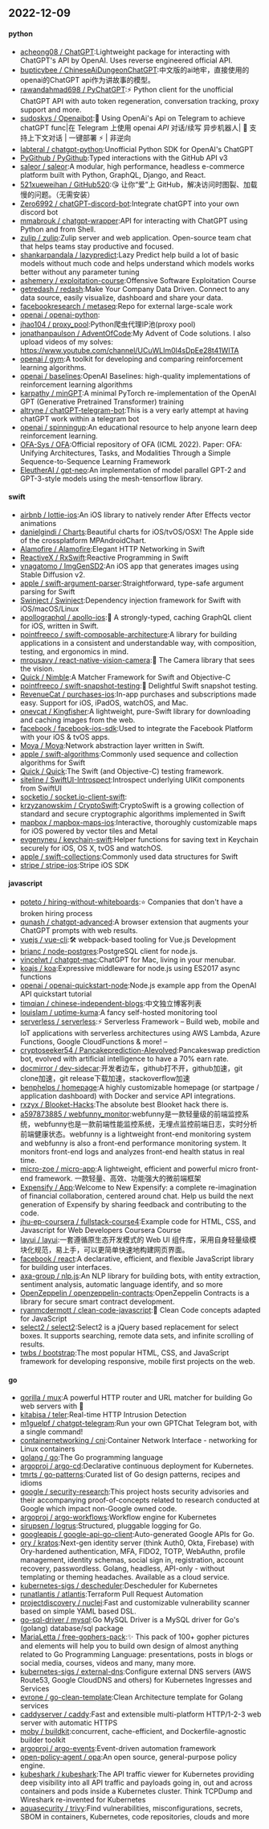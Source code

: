 ## 2022-12-09

#### python
* [acheong08 / ChatGPT](https://github.com/acheong08/ChatGPT):Lightweight package for interacting with ChatGPT's API by OpenAI. Uses reverse engineered official API.
* [bupticybee / ChineseAiDungeonChatGPT](https://github.com/bupticybee/ChineseAiDungeonChatGPT):中文版的ai地牢，直接使用的openai的ChatGPT api作为讲故事的模型。
* [rawandahmad698 / PyChatGPT](https://github.com/rawandahmad698/PyChatGPT):⚡️
Python client for the unofficial ChatGPT API with auto token regeneration, conversation tracking, proxy support and more.
* [sudoskys / Openaibot](https://github.com/sudoskys/Openaibot):🤖
Using OpenAi's Api on Telegram to achieve chatGPT func|在 Telegram 上使用 openai *API* 对话/续写 异步机器人|
👋
支持上下文对话 | 一键部署
⚡️
| 非逆向
* [labteral / chatgpt-python](https://github.com/labteral/chatgpt-python):Unofficial Python SDK for OpenAI's ChatGPT
* [PyGithub / PyGithub](https://github.com/PyGithub/PyGithub):Typed interactions with the GitHub API v3
* [saleor / saleor](https://github.com/saleor/saleor):A modular, high performance, headless e-commerce platform built with Python, GraphQL, Django, and React.
* [521xueweihan / GitHub520](https://github.com/521xueweihan/GitHub520):😘
让你“爱”上 GitHub，解决访问时图裂、加载慢的问题。（无需安装）
* [Zero6992 / chatGPT-discord-bot](https://github.com/Zero6992/chatGPT-discord-bot):Integrate chatGPT into your own discord bot
* [mmabrouk / chatgpt-wrapper](https://github.com/mmabrouk/chatgpt-wrapper):API for interacting with ChatGPT using Python and from Shell.
* [zulip / zulip](https://github.com/zulip/zulip):Zulip server and web application. Open-source team chat that helps teams stay productive and focused.
* [shankarpandala / lazypredict](https://github.com/shankarpandala/lazypredict):Lazy Predict help build a lot of basic models without much code and helps understand which models works better without any parameter tuning
* [ashemery / exploitation-course](https://github.com/ashemery/exploitation-course):Offensive Software Exploitation Course
* [getredash / redash](https://github.com/getredash/redash):Make Your Company Data Driven. Connect to any data source, easily visualize, dashboard and share your data.
* [facebookresearch / metaseq](https://github.com/facebookresearch/metaseq):Repo for external large-scale work
* [openai / openai-python](https://github.com/openai/openai-python):
* [jhao104 / proxy_pool](https://github.com/jhao104/proxy_pool):Python爬虫代理IP池(proxy pool)
* [jonathanpaulson / AdventOfCode](https://github.com/jonathanpaulson/AdventOfCode):My Advent of Code solutions. I also upload videos of my solves: https://www.youtube.com/channel/UCuWLIm0l4sDpEe28t41WITA
* [openai / gym](https://github.com/openai/gym):A toolkit for developing and comparing reinforcement learning algorithms.
* [openai / baselines](https://github.com/openai/baselines):OpenAI Baselines: high-quality implementations of reinforcement learning algorithms
* [karpathy / minGPT](https://github.com/karpathy/minGPT):A minimal PyTorch re-implementation of the OpenAI GPT (Generative Pretrained Transformer) training
* [altryne / chatGPT-telegram-bot](https://github.com/altryne/chatGPT-telegram-bot):This is a very early attempt at having chatGPT work within a telegram bot
* [openai / spinningup](https://github.com/openai/spinningup):An educational resource to help anyone learn deep reinforcement learning.
* [OFA-Sys / OFA](https://github.com/OFA-Sys/OFA):Official repository of OFA (ICML 2022). Paper: OFA: Unifying Architectures, Tasks, and Modalities Through a Simple Sequence-to-Sequence Learning Framework
* [EleutherAI / gpt-neo](https://github.com/EleutherAI/gpt-neo):An implementation of model parallel GPT-2 and GPT-3-style models using the mesh-tensorflow library.

#### swift
* [airbnb / lottie-ios](https://github.com/airbnb/lottie-ios):An iOS library to natively render After Effects vector animations
* [danielgindi / Charts](https://github.com/danielgindi/Charts):Beautiful charts for iOS/tvOS/OSX! The Apple side of the crossplatform MPAndroidChart.
* [Alamofire / Alamofire](https://github.com/Alamofire/Alamofire):Elegant HTTP Networking in Swift
* [ReactiveX / RxSwift](https://github.com/ReactiveX/RxSwift):Reactive Programming in Swift
* [ynagatomo / ImgGenSD2](https://github.com/ynagatomo/ImgGenSD2):An iOS app that generates images using Stable Diffusion v2.
* [apple / swift-argument-parser](https://github.com/apple/swift-argument-parser):Straightforward, type-safe argument parsing for Swift
* [Swinject / Swinject](https://github.com/Swinject/Swinject):Dependency injection framework for Swift with iOS/macOS/Linux
* [apollographql / apollo-ios](https://github.com/apollographql/apollo-ios):📱
A strongly-typed, caching GraphQL client for iOS, written in Swift.
* [pointfreeco / swift-composable-architecture](https://github.com/pointfreeco/swift-composable-architecture):A library for building applications in a consistent and understandable way, with composition, testing, and ergonomics in mind.
* [mrousavy / react-native-vision-camera](https://github.com/mrousavy/react-native-vision-camera):📸
The Camera library that sees the vision.
* [Quick / Nimble](https://github.com/Quick/Nimble):A Matcher Framework for Swift and Objective-C
* [pointfreeco / swift-snapshot-testing](https://github.com/pointfreeco/swift-snapshot-testing):📸
Delightful Swift snapshot testing.
* [RevenueCat / purchases-ios](https://github.com/RevenueCat/purchases-ios):In-app purchases and subscriptions made easy. Support for iOS, iPadOS, watchOS, and Mac.
* [onevcat / Kingfisher](https://github.com/onevcat/Kingfisher):A lightweight, pure-Swift library for downloading and caching images from the web.
* [facebook / facebook-ios-sdk](https://github.com/facebook/facebook-ios-sdk):Used to integrate the Facebook Platform with your iOS & tvOS apps.
* [Moya / Moya](https://github.com/Moya/Moya):Network abstraction layer written in Swift.
* [apple / swift-algorithms](https://github.com/apple/swift-algorithms):Commonly used sequence and collection algorithms for Swift
* [Quick / Quick](https://github.com/Quick/Quick):The Swift (and Objective-C) testing framework.
* [siteline / SwiftUI-Introspect](https://github.com/siteline/SwiftUI-Introspect):Introspect underlying UIKit components from SwiftUI
* [socketio / socket.io-client-swift](https://github.com/socketio/socket.io-client-swift):
* [krzyzanowskim / CryptoSwift](https://github.com/krzyzanowskim/CryptoSwift):CryptoSwift is a growing collection of standard and secure cryptographic algorithms implemented in Swift
* [mapbox / mapbox-maps-ios](https://github.com/mapbox/mapbox-maps-ios):Interactive, thoroughly customizable maps for iOS powered by vector tiles and Metal
* [evgenyneu / keychain-swift](https://github.com/evgenyneu/keychain-swift):Helper functions for saving text in Keychain securely for iOS, OS X, tvOS and watchOS.
* [apple / swift-collections](https://github.com/apple/swift-collections):Commonly used data structures for Swift
* [stripe / stripe-ios](https://github.com/stripe/stripe-ios):Stripe iOS SDK

#### javascript
* [poteto / hiring-without-whiteboards](https://github.com/poteto/hiring-without-whiteboards):⭐️
Companies that don't have a broken hiring process
* [qunash / chatgpt-advanced](https://github.com/qunash/chatgpt-advanced):A browser extension that augments your ChatGPT prompts with web results.
* [vuejs / vue-cli](https://github.com/vuejs/vue-cli):🛠️
webpack-based tooling for Vue.js Development
* [brianc / node-postgres](https://github.com/brianc/node-postgres):PostgreSQL client for node.js.
* [vincelwt / chatgpt-mac](https://github.com/vincelwt/chatgpt-mac):ChatGPT for Mac, living in your menubar.
* [koajs / koa](https://github.com/koajs/koa):Expressive middleware for node.js using ES2017 async functions
* [openai / openai-quickstart-node](https://github.com/openai/openai-quickstart-node):Node.js example app from the OpenAI API quickstart tutorial
* [timqian / chinese-independent-blogs](https://github.com/timqian/chinese-independent-blogs):中文独立博客列表
* [louislam / uptime-kuma](https://github.com/louislam/uptime-kuma):A fancy self-hosted monitoring tool
* [serverless / serverless](https://github.com/serverless/serverless):⚡
Serverless Framework – Build web, mobile and IoT applications with serverless architectures using AWS Lambda, Azure Functions, Google CloudFunctions & more! –
* [cryptoseeker54 / Pancakeprediction-AIevolved](https://github.com/cryptoseeker54/Pancakeprediction-AIevolved):Pancakeswap prediction bot, evolved with artificial intelligence to have a 70% earn rate.
* [docmirror / dev-sidecar](https://github.com/docmirror/dev-sidecar):开发者边车，github打不开，github加速，git clone加速，git release下载加速，stackoverflow加速
* [benphelps / homepage](https://github.com/benphelps/homepage):A highly customizable homepage (or startpage / application dashboard) with Docker and service API integrations.
* [rxzyx / Blooket-Hacks](https://github.com/rxzyx/Blooket-Hacks):The absolute best Blooket hack there is.
* [a597873885 / webfunny_monitor](https://github.com/a597873885/webfunny_monitor):webfunny是一款轻量级的前端监控系统，webfunny也是一款前端性能监控系统，无埋点监控前端日志，实时分析前端健康状态。webfunny is a lightweight front-end monitoring system and webfunny is also a front-end performance monitoring system. It monitors front-end logs and analyzes front-end health status in real time.
* [micro-zoe / micro-app](https://github.com/micro-zoe/micro-app):A lightweight, efficient and powerful micro front-end framework. 一款轻量、高效、功能强大的微前端框架
* [Expensify / App](https://github.com/Expensify/App):Welcome to New Expensify: a complete re-imagination of financial collaboration, centered around chat. Help us build the next generation of Expensify by sharing feedback and contributing to the code.
* [jhu-ep-coursera / fullstack-course4](https://github.com/jhu-ep-coursera/fullstack-course4):Example code for HTML, CSS, and Javascript for Web Developers Coursera Course
* [layui / layui](https://github.com/layui/layui):一套遵循原生态开发模式的 Web UI 组件库，采用自身轻量级模块化规范，易上手，可以更简单快速地构建网页界面。
* [facebook / react](https://github.com/facebook/react):A declarative, efficient, and flexible JavaScript library for building user interfaces.
* [axa-group / nlp.js](https://github.com/axa-group/nlp.js):An NLP library for building bots, with entity extraction, sentiment analysis, automatic language identify, and so more
* [OpenZeppelin / openzeppelin-contracts](https://github.com/OpenZeppelin/openzeppelin-contracts):OpenZeppelin Contracts is a library for secure smart contract development.
* [ryanmcdermott / clean-code-javascript](https://github.com/ryanmcdermott/clean-code-javascript):🛁
Clean Code concepts adapted for JavaScript
* [select2 / select2](https://github.com/select2/select2):Select2 is a jQuery based replacement for select boxes. It supports searching, remote data sets, and infinite scrolling of results.
* [twbs / bootstrap](https://github.com/twbs/bootstrap):The most popular HTML, CSS, and JavaScript framework for developing responsive, mobile first projects on the web.

#### go
* [gorilla / mux](https://github.com/gorilla/mux):A powerful HTTP router and URL matcher for building Go web servers with
🦍
* [kitabisa / teler](https://github.com/kitabisa/teler):Real-time HTTP Intrusion Detection
* [m1guelpf / chatgpt-telegram](https://github.com/m1guelpf/chatgpt-telegram):Run your own GPTChat Telegram bot, with a single command!
* [containernetworking / cni](https://github.com/containernetworking/cni):Container Network Interface - networking for Linux containers
* [golang / go](https://github.com/golang/go):The Go programming language
* [argoproj / argo-cd](https://github.com/argoproj/argo-cd):Declarative continuous deployment for Kubernetes.
* [tmrts / go-patterns](https://github.com/tmrts/go-patterns):Curated list of Go design patterns, recipes and idioms
* [google / security-research](https://github.com/google/security-research):This project hosts security advisories and their accompanying proof-of-concepts related to research conducted at Google which impact non-Google owned code.
* [argoproj / argo-workflows](https://github.com/argoproj/argo-workflows):Workflow engine for Kubernetes
* [sirupsen / logrus](https://github.com/sirupsen/logrus):Structured, pluggable logging for Go.
* [googleapis / google-api-go-client](https://github.com/googleapis/google-api-go-client):Auto-generated Google APIs for Go.
* [ory / kratos](https://github.com/ory/kratos):Next-gen identity server (think Auth0, Okta, Firebase) with Ory-hardened authentication, MFA, FIDO2, TOTP, WebAuthn, profile management, identity schemas, social sign in, registration, account recovery, passwordless. Golang, headless, API-only - without templating or theming headaches. Available as a cloud service.
* [kubernetes-sigs / descheduler](https://github.com/kubernetes-sigs/descheduler):Descheduler for Kubernetes
* [runatlantis / atlantis](https://github.com/runatlantis/atlantis):Terraform Pull Request Automation
* [projectdiscovery / nuclei](https://github.com/projectdiscovery/nuclei):Fast and customizable vulnerability scanner based on simple YAML based DSL.
* [go-sql-driver / mysql](https://github.com/go-sql-driver/mysql):Go MySQL Driver is a MySQL driver for Go's (golang) database/sql package
* [MariaLetta / free-gophers-pack](https://github.com/MariaLetta/free-gophers-pack):✨
This pack of 100+ gopher pictures and elements will help you to build own design of almost anything related to Go Programming Language: presentations, posts in blogs or social media, courses, videos and many, many more.
* [kubernetes-sigs / external-dns](https://github.com/kubernetes-sigs/external-dns):Configure external DNS servers (AWS Route53, Google CloudDNS and others) for Kubernetes Ingresses and Services
* [evrone / go-clean-template](https://github.com/evrone/go-clean-template):Clean Architecture template for Golang services
* [caddyserver / caddy](https://github.com/caddyserver/caddy):Fast and extensible multi-platform HTTP/1-2-3 web server with automatic HTTPS
* [moby / buildkit](https://github.com/moby/buildkit):concurrent, cache-efficient, and Dockerfile-agnostic builder toolkit
* [argoproj / argo-events](https://github.com/argoproj/argo-events):Event-driven automation framework
* [open-policy-agent / opa](https://github.com/open-policy-agent/opa):An open source, general-purpose policy engine.
* [kubeshark / kubeshark](https://github.com/kubeshark/kubeshark):The API traffic viewer for Kubernetes providing deep visibility into all API traffic and payloads going in, out and across containers and pods inside a Kubernetes cluster. Think TCPDump and Wireshark re-invented for Kubernetes
* [aquasecurity / trivy](https://github.com/aquasecurity/trivy):Find vulnerabilities, misconfigurations, secrets, SBOM in containers, Kubernetes, code repositories, clouds and more
